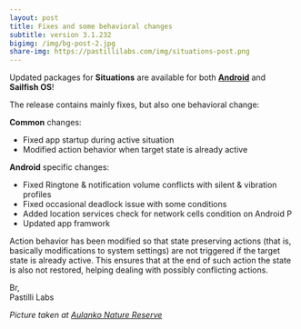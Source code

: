 ```yaml
---
layout: post
title: Fixes and some behavioral changes
subtitle: version 3.1.232
bigimg: /img/bg-post-2.jpg
share-img: https://pastillilabs.com/img/situations-post.png
---
```


Updated packages for **Situations** are available for both **[Android](https://play.google.com/store/apps/details?id=com.pastillilabs.situations2)** and **Sailfish OS**!

The release contains mainly fixes, but also one behavioral change:

**Common** changes:
- Fixed app startup during active situation
- Modified action behavior when target state is already active

**Android** specific changes:
- Fixed Ringtone & notification volume conflicts with silent & vibration profiles
- Fixed occasional deadlock issue with some conditions
- Added location services check for network cells condition on Android P
- Updated app framwork

Action behavior has been modified so that state preserving actions (that is, basically modifications to system settings) are not triggered if the target state is already active. This ensures that at the end of such action the state is also not restored, helping dealing with possibly conflicting actions.

Br,  
Pastilli Labs

*Picture taken at [Aulanko Nature Reserve](https://www.nationalparks.fi/aulanko)*

